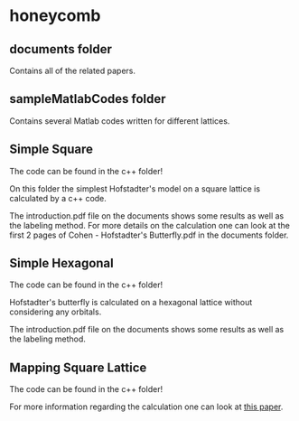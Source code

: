 honeycomb
=========

## documents folder

Contains all of the related papers.

## sampleMatlabCodes folder

Contains several Matlab codes written for different lattices.

## Simple Square

The code can be found in the c++ folder!

On this folder the simplest Hofstadter's model on a square lattice is calculated by a c++ code.

 The introduction.pdf file on the documents shows some results as well as the labeling method. For more details on the calculation one can look at the first 2 pages of Cohen - Hofstadter's Butterfly.pdf in the documents folder. 

## Simple Hexagonal

The code can be found in the c++ folder!

Hofstadter's butterfly is calculated on a hexagonal lattice without considering any orbitals.

The introduction.pdf file on the documents shows some results as well as the labeling method.


## Mapping Square Lattice

The code can be found in the c++ folder!

For more information regarding the calculation one can look at [this paper](http://journals.aps.org/prb/abstract/10.1103/PhysRevB.88.245113).